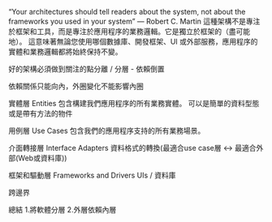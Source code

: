 “Your architectures should tell readers about the system, not about the frameworks you used in your system” — Robert C. Martin
這種架構不是專注於框架和工具，而是專注於應用程序的業務邏輯。它是獨立於框架的（盡可能地）。
這意味著無論您使用哪個數據庫、開發框架、UI 或外部服務，應用程序的實體和業務邏輯都將始終保持不變。



好的架構必須做到關注的點分離 / 分層 - 依賴倒置

依賴關係只能向內，外圈變化不能影響內圈

實體層 Entities
包含構建我們應用程序的所有業務實體。
可以是簡單的資料型態或是帶有方法的物件 

用例層 Use Cases
包含我們的應用程序支持的所有業務場景。

介面轉接層 Interface Adapters
資料格式的轉換(最適合use case層 <-> 最適合外部(Web或資料庫))

框架和驅動層 Frameworks and Drivers
UIs / 資料庫

跨邊界

總結
1.將軟體分層
2.外層依賴內層
